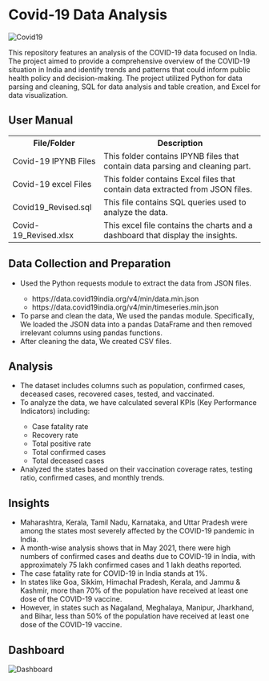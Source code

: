 # Covid-19 Data Analysis

<img src="https://www.samhsa.gov/sites/default/files/banner-covid.png" alt="Covid19">


This repository features an analysis of the COVID-19 data focused on India. The project aimed to provide a comprehensive overview of the COVID-19 situation in India and identify trends and patterns that could inform public health policy and decision-making. The project utilized Python for data parsing and cleaning, SQL for data analysis and table creation, and Excel for data visualization.



## User Manual

<table>
  <tr>
    <th>File/Folder</th>
    <th>Description</th>
  </tr>
  <tr>
    <td>Covid-19 IPYNB Files</td>
    <td>This folder contains IPYNB files that contain data parsing and cleaning part.</td>
  </tr>
  <tr>
    <td>Covid-19 excel Files</td>
    <td>This folder contains Excel files that contain data extracted from JSON files.</td>
  </tr>
  <tr>
    <td>Covid19_Revised.sql</td>
    <td>This file contains SQL queries used to analyze the data.</td>
  </tr>
  <tr>
    <td>Covid-19_Revised.xlsx</td>
    <td>This excel file contains the charts and a dashboard that display the insights.</td>
  </tr>
</table>


## Data Collection and Preparation


<ul>
  <li>Used the Python requests module to extract the data from JSON files.</li>
  <ul>
    <li>https://data.covid19india.org/v4/min/data.min.json</li>
    <li>https://data.covid19india.org/v4/min/timeseries.min.json</li>
  </ul>
  <li>To parse and clean the data, We used the pandas module. Specifically, We loaded the JSON data into a pandas DataFrame and then removed irrelevant columns using pandas functions.</li>
  <li>After cleaning the data, We created CSV files.</li>
</ul>


## Analysis

<ul>
  <li>The dataset includes columns such as population, confirmed cases, deceased cases, recovered cases, tested, and vaccinated.</li>
  <li>To analyze the data, we have calculated several KPIs (Key Performance Indicators) including:</li>
  <ul>
    <li>Case fatality rate</li>
    <li>Recovery rate</li>
    <li>Total positive rate</li>
    <li>Total confirmed cases</li>
    <li>Total deceased cases</li>
  </ul>
  <li>Analyzed the states based on their vaccination coverage rates, testing ratio, confirmed cases, and monthly trends.</li>
</ul>

## Insights 

<ul>
  <li>Maharashtra, Kerala, Tamil Nadu, Karnataka, and Uttar Pradesh were among the states most severely affected by the COVID-19 pandemic in India.</li>
  <li>A month-wise analysis shows that in May 2021, there were high numbers of confirmed cases and deaths due to COVID-19 in India, with approximately 75 lakh confirmed cases and 1 lakh deaths reported.</li>
  <li>The case fatality rate for COVID-19 in India stands at 1%.</li>
  <li>In states like Goa, Sikkim, Himachal Pradesh, Kerala, and Jammu & Kashmir, more than 70% of the population have received at least one dose of the COVID-19 vaccine.</li>
  <li>However, in states such as Nagaland, Meghalaya, Manipur, Jharkhand, and Bihar, less than 50% of the population have received at least one dose of the COVID-19 vaccine.</li>
</ul>

## Dashboard

<img src="D:/Project Files/Covid 19 Project/Covid19 Dashboard Screenshot.JPG" alt="Dashboard">





 







